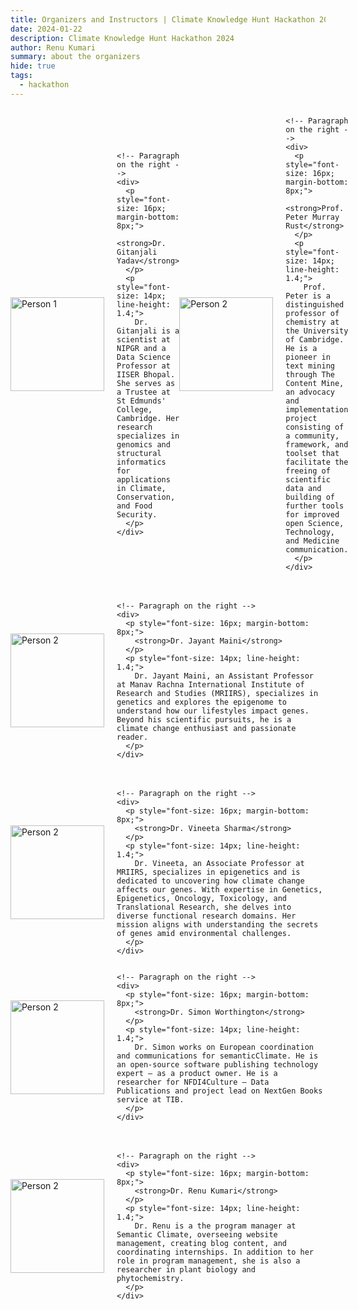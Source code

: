 ```yaml
---
title: Organizers and Instructors | Climate Knowledge Hunt Hackathon 2024
date: 2024-01-22
description: Climate Knowledge Hunt Hackathon 2024
author: Renu Kumari
summary: about the organizers
hide: true
tags:
  - hackathon
---
```



<div style="display: flex; align-items: center; margin-bottom: 20px;">

  <!-- Person 1 -->
  <div style="flex: 1; display: flex; align-items: center;">
    <!-- Image on the left (Person 1) -->
    <img src="/p/static/img/GY_photo.png" alt="Person 1" style="width: 150px; height: 150px; object-fit: cover; margin-right: 20px;">

    <!-- Paragraph on the right -->
    <div>
      <p style="font-size: 16px; margin-bottom: 8px;">
        <strong>Dr. Gitanjali Yadav</strong>
      </p>
      <p style="font-size: 14px; line-height: 1.4;">
        Dr. Gitanjali is a scientist at NIPGR and a Data Science Professor at IISER Bhopal. She serves as a Trustee at St Edmunds' College, Cambridge. Her research specializes in genomics and structural informatics for applications in Climate, Conservation, and Food Security.
      </p>
    </div>
  </div>

  <!-- Person 2 -->
  <div style="flex: 1; display: flex; align-items: center;">
    <!-- Image on the left (Person 2) -->
    <img src="/p/static/img/PMR_photo.png" alt="Person 2" style="width: 150px; height: 150px; object-fit: cover; margin-right: 20px;">

    <!-- Paragraph on the right -->
    <div>
      <p style="font-size: 16px; margin-bottom: 8px;">
        <strong>Prof. Peter Murray Rust</strong>
      </p>
      <p style="font-size: 14px; line-height: 1.4;">
        Prof. Peter is a distinguished professor of chemistry at the University of Cambridge. He is a pioneer in text mining through The Content Mine, an advocacy and implementation project consisting of a community, framework, and toolset that facilitate the freeing of scientific data and building of further tools for improved open Science, Technology, and Medicine communication.
      </p>
    </div>
  </div>
</div>

<div style="display: flex; align-items: center; margin-bottom: 20px;">
  <!-- Person 3 -->
  <div style="flex: 1; display: flex; align-items: center;">
    <!-- Image on the left (Person 3) -->
    <img src="/p/static/img/jayant_maini.jpg" alt="Person 2" style="width: 150px; height: 150px; object-fit: cover; margin-right: 20px;">

    <!-- Paragraph on the right -->
    <div>
      <p style="font-size: 16px; margin-bottom: 8px;">
        <strong>Dr. Jayant Maini</strong>
      </p>
      <p style="font-size: 14px; line-height: 1.4;">
        Dr. Jayant Maini, an Assistant Professor at Manav Rachna International Institute of Research and Studies (MRIIRS), specializes in genetics and explores the epigenome to understand how our lifestyles impact genes. Beyond his scientific pursuits, he is a climate change enthusiast and passionate reader.
      </p>
    </div>
  </div>
</div> 

 <!-- Person 4 -->
  <div style="flex: 1; display: flex; align-items: center;">
    <!-- Image on the left (Person 4) -->
    <img src="/p/static/img/vineeta_sharma.jpg" alt="Person 2" style="width: 150px; height: 150px; object-fit: cover; margin-right: 20px;">

    <!-- Paragraph on the right -->
    <div>
      <p style="font-size: 16px; margin-bottom: 8px;">
        <strong>Dr. Vineeta Sharma</strong>
      </p>
      <p style="font-size: 14px; line-height: 1.4;">
        Dr. Vineeta, an Associate Professor at MRIIRS, specializes in epigenetics and is dedicated to uncovering how climate change affects our genes. With expertise in Genetics, Epigenetics, Oncology, Toxicology, and Translational Research, she delves into diverse functional research domains. Her mission aligns with understanding the secrets of genes amid environmental challenges.
      </p>
    </div>
  </div>
</div>

<div style="display: flex; align-items: center; margin-bottom: 20px;">
<!-- Person 5 -->
  <div style="flex: 1; display: flex; align-items: center;">
    <!-- Image on the left (Person 5) -->
    <img src="/p/static/img/simon_worthington.jpg" alt="Person 2" style="width: 150px; height: 150px; object-fit: cover; margin-right: 20px;">

    <!-- Paragraph on the right -->
    <div>
      <p style="font-size: 16px; margin-bottom: 8px;">
        <strong>Dr. Simon Worthington</strong>
      </p>
      <p style="font-size: 14px; line-height: 1.4;">
        Dr. Simon works on European coordination and communications for semanticClimate. He is an open-source software publishing technology expert – as a product owner. He is a researcher for NFDI4Culture – Data Publications and project lead on NextGen Books service at TIB.
      </p>
    </div>
  </div>
</div>

<!-- Person 6 -->
  <div style="flex: 1; display: flex; align-items: center;">
    <!-- Image on the left (Person 6) -->
    <img src="/p/static/img/Renu.jpg" alt="Person 2" style="width: 150px; height: 150px; object-fit: cover; margin-right: 20px;">

    <!-- Paragraph on the right -->
    <div>
      <p style="font-size: 16px; margin-bottom: 8px;">
        <strong>Dr. Renu Kumari</strong>
      </p>
      <p style="font-size: 14px; line-height: 1.4;">
        Dr. Renu is a the program manager at Semantic Climate, overseeing website management, creating blog content, and coordinating internships. In addition to her role in program management, she is also a researcher in plant biology and phytochemistry.
      </p>
    </div>
  </div>
</div>
